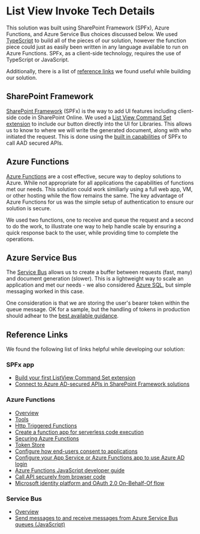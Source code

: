 # List View Invoke Tech Details

This solution was built using SharePoint Framework (SPFx), Azure Functions, and Azure Service Bus choices discussed below. We used [TypeScript](https://www.typescriptlang.org/) to build all of the pieces of our solution, however the function piece could just as easily been written in any language available to run on Azure Functions. SPFx, as a client-side technology, requires the use of TypeScript or JavaScript.

Additionally, there is a list of [reference links](#reference-links) we found useful while building our solution.

## SharePoint Framework

[SharePoint Framework](https://aka.ms/spfx) (SPFx) is the way to add UI features including client-side code in SharePoint Online. We used a [List View Command Set extension](https://docs.microsoft.com/en-us/sharepoint/dev/spfx/extensions/get-started/building-simple-cmdset-with-dialog-api) to include our button directly into the UI for Libraries. This allows us to know to where we will write the generated document, along with who initiated the request. This is done using the [built in capabilities](https://docs.microsoft.com/en-us/sharepoint/dev/spfx/use-aadhttpclient) of SPFx to call AAD secured APIs.

## Azure Functions

[Azure Functions](https://docs.microsoft.com/en-us/azure/azure-functions/) are a cost effective, secure way to deploy solutions to Azure. While not appropriate for all applications the capabilities of functions met our needs. This solution could work similiarly using a full web app, VM, or other hosting while the flow remains the same. The key advantage of Azure Functions for us was the simple setup of authentication to ensure our solution is secure.

We used two functions, one to receive and queue the request and a second to do the work, to illustrate one way to help handle scale by ensuring a quick response back to the user, while providing time to complete the operations.

## Azure Service Bus

The [Service Bus](https://docs.microsoft.com/en-us/azure/service-bus-messaging/) allows us to create a buffer between requests (fast, many) and document generation (slower). This is a lightweight way to scale an application and met our needs - we also considered [Azure SQL](https://azure.microsoft.com/en-us/products/azure-sql/), but simple messaging worked in this case.

One consideration is that we are storing the user's bearer token within the queue message. OK for a sample, but the handling of tokens in production should adhear to the [best available guidance](https://docs.microsoft.com/en-us/azure/architecture/example-scenario/secrets/secure-refresh-tokens).

## Reference Links

We found the following list of links helpful while developing our solution:

### SPFx app

- [Build your first ListView Command Set extension](https://docs.microsoft.com/en-us/sharepoint/dev/spfx/extensions/get-started/building-simple-cmdset-with-dialog-api)
- [Connect to Azure AD-secured APIs in SharePoint Framework solutions](https://docs.microsoft.com/en-us/sharepoint/dev/spfx/use-aadhttpclient)

### Azure Functions

- [Overview](https://docs.microsoft.com/en-us/azure/azure-functions/)
- [Tools](https://github.com/Azure/azure-functions-core-tools)
- [Http Triggered Functions](https://docs.microsoft.com/en-us/azure/azure-functions/functions-bindings-http-webhook)
- [Create a function app for serverless code execution](https://docs.microsoft.com/en-us/azure/azure-functions/scripts/functions-cli-create-serverless)
- [Securing Azure Functions](https://docs.microsoft.com/en-us/azure/azure-functions/security-concepts)
- [Token Store](https://docs.microsoft.com/en-us/azure/app-service/overview-authentication-authorization#token-store)
- [Configure how end-users consent to applications](https://docs.microsoft.com/en-us/azure/active-directory/manage-apps/configure-user-consent?tabs=azure-portal)
- [Configure your App Service or Azure Functions app to use Azure AD login](https://docs.microsoft.com/en-us/azure/app-service/configure-authentication-provider-aad)
- [Azure Functions JavaScript developer guide](https://docs.microsoft.com/en-us/azure/azure-functions/functions-reference-node?tabs=v2)
- [Call API securely from browser code](https://docs.microsoft.com/en-us/azure/app-service/tutorial-auth-aad?pivots=platform-linux#call-api-securely-from-browser-code)
- [Microsoft identity platform and OAuth 2.0 On-Behalf-Of flow](https://docs.microsoft.com/en-us/azure/active-directory/develop/v2-oauth2-on-behalf-of-flow)

### Service Bus

- [Overview](https://docs.microsoft.com/en-us/azure/service-bus-messaging/service-bus-quickstart-portal)
- [Send messages to and receive messages from Azure Service Bus queues (JavaScript)](https://docs.microsoft.com/en-us/azure/service-bus-messaging/service-bus-nodejs-how-to-use-queues)
